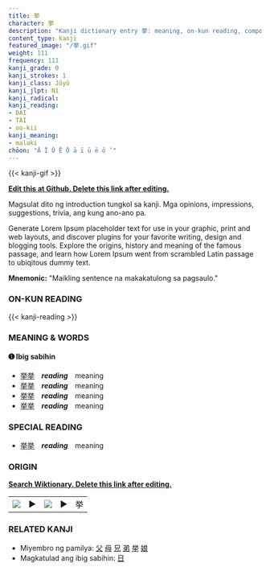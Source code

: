 ```yaml
---
title: 挙
character: 挙
description: "Kanji dictionary entry 挙: meaning, on-kun reading, compounds, origin, related kanji"
content_type: kanji
featured_image: "/挙.gif"
weight: 111
frequency: 111
kanji_grade: 0
kanji_strokes: 1
kanji_class: Jōyō
kanji_jlpt: N1
kanji_radical: 
kanji_reading: 
- DAI
- TAI
- oo-kii
kanji_meaning:
- malaki
chōon: "Ā Ī Ū Ē Ō ā ī ū ē ō ’"
---
```

[//]: # (Don't edit the line below. Kanji animated GIF code is automatically generated.)
{{< kanji-gif >}}

[//]: # (Edit below this line.)

**[Edit this at Github. Delete this link after editing.](https://github.com/tim0g/tim/tree/main/content/kanji/挙/index.md)**

Magsulat dito ng introduction tungkol sa kanji. Mga opinions, impressions, suggestions, trivia, ang kung ano-ano pa.

Generate Lorem Ipsum placeholder text for use in your graphic, print and web layouts, and discover plugins for your favorite writing, design and blogging tools. Explore the origins, history and meaning of the famous passage, and learn how Lorem Ipsum went from scrambled Latin passage to ubiqitous dummy text.
 
**Mnemonic:** "Maikling sentence na makakatulong sa pagsaulo."

### ON-KUN READING

[//]: # (Don't edit the line below. ON-KUN READING code is automatically generated.)
{{< kanji-reading >}}

### MEANING & WORDS

#### ➊ **Ibig sabihin**
  - [挙](../挙)[挙](../挙)　***reading***　meaning
  - [挙](../挙)[挙](../挙)　***reading***　meaning
  - [挙](../挙)[挙](../挙)　***reading***　meaning
  - [挙](../挙)[挙](../挙)　***reading***　meaning

### SPECIAL READING
  - [挙](../挙)[挙](../挙)　***reading***　meaning

### ORIGIN

**[Search Wiktionary. Delete this link after editing.](https://wiktionary.org/wiki/挙)**
<table class="kanji-table"><tr><td>
<img src="60px-挙-bronze.svg.png">
</td><td>▶</td><td>
<img src="60px-挙-oracle.svg.png">
</td><td>▶</td>
<td class="kanji-origin">挙</td>
</tr></table>

### RELATED KANJI
- Miyembro ng pamilya: [父](../父) [母](../母) [兄](../兄) [弟](../弟) [挙](../挙) [娘](../娘)
- Magkatulad ang ibig sabihin: [日](../日)

